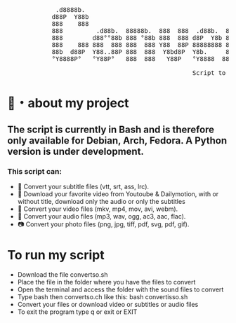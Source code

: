 <pre>    
             .d8888b.                                              888    d8b                            
            d88P  Y88b                                             888    Y8P                            
            888    888                                             888                                   
            888         .d88b.  88888b.  888  888  .d88b.  888d888 888888 888 .d8888b  .d8888b   .d88b.   
            888        d88°°88b 888 °88b 888  888 d8P  Y8b 888P°   888    888 88K      88K      d88°°88b  
            888    888 888  888 888  888 Y88  88P 88888888 888     888    888 °Y8888b. °Y8888b. 888  888  
            88b  d88P  Y88..88P 888  888  Y8bd8P  Y8b.     888     Y88b.  888      X88      X88 Y88..88P  
            °Y8888P°   °Y88P°   888  888   Y88P   °Y8888  888      °Y888 888  88888P° °88888P°   °Y88P°  
                  
                                                  Script to convert files
</pre>

# 📃・about my project
## The script is currently in Bash and is therefore only available for Debian, Arch, Fedora. A Python version is under development.
### This script can:
- 🧾 Convert your subtitle files (vtt, srt, ass, lrc). 
- 🎥 Download your favorite video from Youtoube & Dailymotion, with or without title, download only the audio or only the subtitles
- 📼 Convert your video files (mkv, mp4, mov, avi, webm). 
- 🎵 Convert your audio files (mp3, wav, ogg, ac3, aac, flac).
- 📷 Convert your photo files (png, jpg, tiff, pdf, svg, pdf, gif).
# To run my script
- Download the file convertso.sh 
- Place the file in the folder where you have the files to convert
- Open the terminal and access the folder with the sound files to convert
- Type bash then convertso.ch like this: bash convertisso.sh
- Convert your files or download video or subtitles or audio files
- To exit the program type q or exit or EXIT
